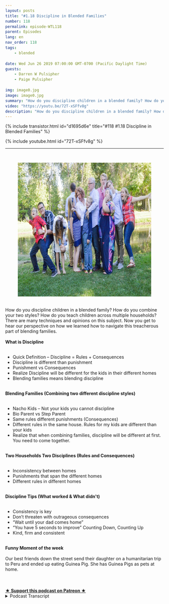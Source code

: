 ```yaml
---
layout: posts
title: "#1.18 Discipline in Blended Families"
number: 118
permalink: episode-WTL118
parent: Episodes
lang: en
nav_order: 118
tags:
    - blended

date: Wed Jun 26 2019 07:00:00 GMT-0700 (Pacific Daylight Time)
guests:
    - Darren W Pulsipher
    - Paige Pulsipher

img: image0.jpg
image: image0.jpg
summary: "How do you discipline children in a blended family? How do you combine your two styles? How do you teach children across multiple households? There are many techniques and opinions on this subject. Now you get to hear our perspective on how we learned how to navigate this treacherous part of blending families. "
video: "https://youtu.be/72T-xSFfv8g"
description: "How do you discipline children in a blended family? How do you combine your two styles? How do you teach children across multiple households? There are many techniques and opinions on this subject. Now you get to hear our perspective on how we learned how to navigate this treacherous part of blending families. "
---
```


<div>
{% include transistor.html id="d1695d6e" title="#118 #1.18 Discipline in Blended Families" %}

{% include youtube.html id="72T-xSFfv8g" %}
</div>

---

<html><head></head><body><div><a href="https://1.bp.blogspot.com/-1RV-sXPCIV8/XRLbFx__5nI/AAAAAAAFA0k/cHjZIc2qaFA5ZDFj4-6BWrwd7ZU44kHRwCLcBGAs/s1600/family2016-all.jpg"><br></a><figure data-trix-attachment="{&quot;contentType&quot;:&quot;image&quot;,&quot;height&quot;:426,&quot;url&quot;:&quot;https://1.bp.blogspot.com/-1RV-sXPCIV8/XRLbFx__5nI/AAAAAAAFA0k/cHjZIc2qaFA5ZDFj4-6BWrwd7ZU44kHRwCLcBGAs/s640/family2016-all.jpg&quot;,&quot;width&quot;:640}" data-trix-content-type="image" class="attachment attachment--preview"><img src="./image0.jpg" width="640" height="426"><figcaption class="attachment__caption"></figcaption></figure></div><div><br></div><div>How do you discipline children in a blended family? How do you combine your two styles? How do you teach children across multiple households? There are many techniques and opinions on this subject. Now you get to hear our perspective on how we learned how to navigate this treacherous part of blending families.&nbsp;</div><div><strong><br>What is Discipline<br></strong><br></div><ul><li>Quick Definition – Discipline = Rules + Consequences</li><li>Discipline is different than punishment</li><li>Punishment vs Consequences</li><li>Realize Discipline will be different for the kids in their different homes</li><li>Blending families means blending discipline</li></ul><div><strong><br>Blending Families (Combining two different discipline styles)<br></strong><br></div><ul><li>Nacho Kids – Not your kids you cannot discipline</li><li>Bio Parent vs Step Parent</li><li>Same rules different punishments (Consequences)</li><li>Different rules in the same house. Rules for my kids are different than your kids</li><li>Realize that when combining families, discipline will be different at first. You need to come together.</li></ul><div><strong><br>Two Households Two Disciplines (Rules and Consequences)<br></strong><br></div><ul><li>Inconsistency between homes</li><li>Punishments that span the different homes</li><li>Different rules in different homes</li></ul><div><strong><br>Discipline Tips (What worked &amp; What didn't)<br></strong><br></div><ul><li>Consistency is key</li><li>Don’t threaten with outrageous consequences</li><li>“Wait until your dad comes home”</li><li>“You have 5 seconds to improve” Counting Down, Counting Up</li><li>Kind, firm and consistent</li></ul><div><strong><br>Funny Moment of the week<br></strong><br></div><div>Our best friends down the street send their daughter on a humanitarian trip to Peru and ended up eating Guinea Pig. She has Guinea Pigs as pets at home.&nbsp;</div><div><br></div><div><br><br></div>
<strong>
  <a href="https://www.patreon.com/wheresthelemonade" target="_donate" rel="payment" title="★ Support this podcast on Patreon ★">★ Support this podcast on Patreon ★</a>
</strong></body></html>

<details>
<summary> Podcast Transcript </summary>

<p></p>

</details>
